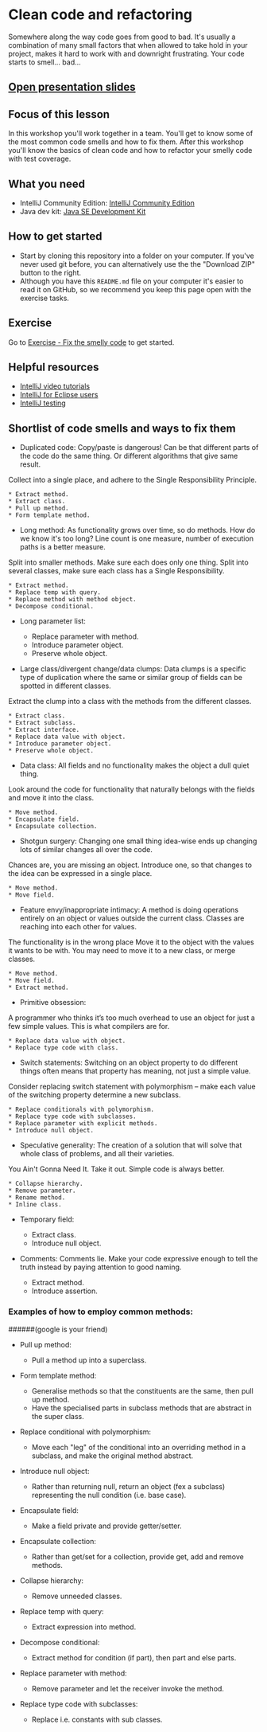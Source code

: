 # Clean code and refactoring

Somewhere along the way code goes from good to bad. It's usually a combination of many small factors that when allowed 
to take hold in your project, makes it hard to work with and downright frustrating. Your code starts to smell... bad...


## [Open presentation slides](https://docs.google.com/presentation/d/19rQAnOHE2CcQ-hGvmDVPpvsr5wjYGjp6WVM8caHFLF0/edit?usp=sharing)

## Focus of this lesson

In this workshop you'll work together in a team. You'll get to know some of the most common code smells and how to fix them. After this workshop you'll know the basics of 
clean code and how to refactor your smelly code with test coverage. 

## What you need

- IntelliJ Community Edition: [IntelliJ Community Edition](https://www.jetbrains.com/idea/download/)
- Java dev kit: [Java SE Development Kit](https://www.oracle.com/java/technologies/downloads/)

## How to get started

* Start by cloning this repository into a folder on your computer. If you've never used git before, you can alternatively use the the "Download ZIP" button to the right.
* Although you have this `README.md` file on your computer it's easier to read it on GitHub, so we recommend you keep this page open with the exercise tasks.

## Exercise

Go to [Exercise - Fix the smelly code](exercise.md) to get started.


## Helpful resources

- [IntelliJ video tutorials](https://www.jetbrains.com/idea/documentation/)
- [IntelliJ for Eclipse users](https://www.jetbrains.com/help/idea/migrating-from-eclipse-to-intellij-idea.html)
- [IntelliJ testing](https://www.jetbrains.com/help/idea/tests-in-ide.html)


## Shortlist of code smells and ways to fix them

* Duplicated code:
Copy/paste is dangerous! Can be that different parts of the code do the same thing. Or different algorithms that give same result.

Collect into a single place, and adhere to the Single Responsibility Principle.

	* Extract method.
	* Extract class.
	* Pull up method.
	* Form template method.

* Long method:
As functionality grows over time, so do methods. How do we know it's too long?
Line count is one measure, number of execution paths is a better measure.

Split into smaller methods. Make sure each does only one thing. Split into several classes, make sure each class has a Single Responsibility.

	* Extract method.
	* Replace temp with query.
	* Replace method with method object.
	* Decompose conditional.

* Long parameter list:
	* Replace parameter with method.
	* Introduce parameter object.
	* Preserve whole object.

* Large class/divergent change/data clumps:
Data clumps is a specific type of duplication where the same or similar group of fields can be spotted in different classes. 

Extract the clump into a class with the methods from the different classes. 

	* Extract class.
	* Extract subclass.
	* Extract interface.
	* Replace data value with object.
	* Introduce parameter object.
	* Preserve whole object.

* Data class:
All fields and no functionality makes the object a dull quiet thing.

Look around the code for functionality that naturally belongs with the fields and move it into the class. 

	* Move method.
	* Encapsulate field.
	* Encapsulate collection.

* Shotgun surgery:
Changing one small thing idea-wise ends up changing lots of similar changes all over the code.

Chances are, you are missing an object. Introduce one, so that changes to the idea can be expressed in a single place. 

	* Move method.
	* Move field.

* Feature envy/inappropriate intimacy:
A method is doing operations entirely on an object or values outside the current class.
Classes are reaching into each other for values.

The functionality is in the wrong place Move it to the object with the values it wants to be with. You may need to move 
it to a new class, or merge classes.

	* Move method.
	* Move field.
	* Extract method.

* Primitive obsession:

A programmer who thinks it’s too much overhead to use an object for just a few simple values. This is what compilers are for. 

	* Replace data value with object.
	* Replace type code with class.

* Switch statements:
Switching on an object property to do different things often means that property has meaning, not just a simple value. 

Consider replacing switch statement with polymorphism – make each value of the switching property determine a new subclass.

	* Replace conditionals with polymorphism.
	* Replace type code with subclasses.
	* Replace parameter with explicit methods.
	* Introduce null object.

* Speculative generality:
The creation of a solution that will solve that whole class of problems, and all their varieties.

You Ain't Gonna Need It. Take it out. Simple code is always better.

	* Collapse hierarchy.
	* Remove parameter.
	* Rename method.
	* Inline class.

* Temporary field:
	* Extract class.
	* Introduce null object.

* Comments:
Comments lie. Make your code expressive enough to tell the truth instead by paying attention to good naming.

	* Extract method.
	* Introduce assertion.

### Examples of how to employ common methods:
######(google is your friend)

* Pull up method:
	- Pull a method up into a superclass.

* Form template method:
	- Generalise methods so that the constituents are the same, then pull up method.
	- Have the specialised parts in subclass methods that are abstract in the super class.

* Replace conditional with polymorphism:
	- Move each "leg" of the conditional into an overriding method in a subclass, and make the original method abstract.

* Introduce null object:
	- Rather than returning null, return an object (fex a subclass) representing the null condition (i.e. base case).

* Encapsulate field:
	- Make a field private and provide getter/setter.

* Encapsulate collection:
	- Rather than get/set for a collection, provide get, add and remove methods.

* Collapse hierarchy:
	- Remove unneeded classes.

* Replace temp with query:
	- Extract expression into method.

* Decompose conditional:
	- Extract method for condition (if part), then part and else parts.

* Replace parameter with method:
	- Remove parameter and let the receiver invoke the method.

* Replace type code with subclasses:
	- Replace i.e. constants with sub classes.
